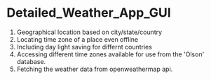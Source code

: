 # Detailed_Weather_App_GUI
1. Geographical location based on city/state/country
2. Locating time zone of a place even offline
3. Including day light saving for differnt countries
4. Accessing different time zones available for use from the 'Olson' database.
5. Fetching the weather data from openweathermap api.

